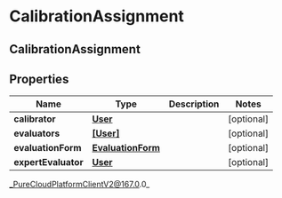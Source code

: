 # CalibrationAssignment

## CalibrationAssignment

## Properties

|Name | Type | Description | Notes|
|------------ | ------------- | ------------- | -------------|
| **calibrator** | [**User**](User) |  | [optional] |
| **evaluators** | [**[User]**]([User]) |  | [optional] |
| **evaluationForm** | [**EvaluationForm**](EvaluationForm) |  | [optional] |
| **expertEvaluator** | [**User**](User) |  | [optional] |



_PureCloudPlatformClientV2@167.0.0_

